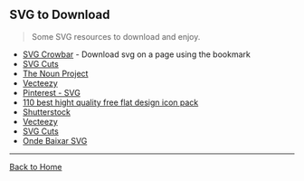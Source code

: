## SVG to Download
> Some SVG resources to download and enjoy.

* [SVG Crowbar](https://github.com/NYTimes/svg-crowbar) - Download svg on a page using the bookmark
* [SVG Cuts](http://svgcuts.com/blog/category/fsvgotw/)
* [The Noun Project](http://thenounproject.com/)
* [Vecteezy](http://www.vecteezy.com/)
* [Pinterest - SVG](http://www.pinterest.com/ligayatg/svg-files-free/)
* [110 best hight quality free flat design icon pack](http://www.pencilscoop.com/2013/07/110-best-high-quality-free-flat-design-icon-packs/)
* [Shutterstock](http://www.shutterstock.com/pt/cat-29-Vectors.html)
* [Vecteezy](http://www.vecteezy.com/)
* [SVG Cuts](http://svgcuts.com/blog/category/fsvgotw/)
* [Onde Baixar SVG](http://willianjusten.com.br/onde-baixar-svg/)

---
[Back to Home](https://github.com/willianjusten/awesome-svg)
